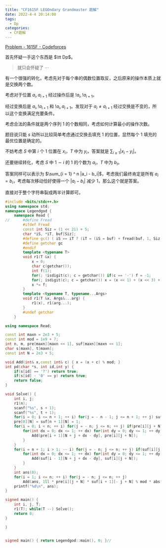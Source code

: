 ```yaml
---
title: "CF1615F LEGOndary Grandmaster 题解"
date: 2022-4-4 20:14:00
tags:
  - Dp
categories:
  - CF题解
---
```


[Problem - 1615F - Codeforces](https://codeforces.com/problemset/problem/1615/F)

首先怀疑一手这个东西是 $\tt Dp$。

> 就只会怀疑了 $\cdots$

有一个很强的转化，考虑先对于每个串的偶数位置取反，之后原来的操作本质上就是交换两个数。

考虑对于位置 $a_i, a_{i + 1}$ 经过操作后是 $!a_i, !a_{i + 1}$。

经过变换后是 $a_i, !a_{i + 1}$ 和 $!a_{i}, a_{i + 1}$。发现对于 $a_i \ne a_{i + 1}$ 经过交换是不变的，所以这个变换满足充要条件。

考虑合法的条件就是两个序列 $1$ 的个数相同，考虑如何计算最小的操作次数。

题目说只能 $s$ 动所以比较简单考虑通过交换去填充 $1$ 的位置，显然每个 $1$ 填充的最优位置是确定的。

不妨考虑 $S$ 中第 $i$ 个 $1$ 位置在 $x_i$，$T$ 中为 $y_i$，答案就是 $\sum_{i \ge 1} |x_i - y_i|$。

还要继续转化，考虑  $S$ 中 $1 \sim i$ 的 $1$ 的个数为 $a_i$，$T$ 中为 $b_i$。

答案同样可以表示为 $\sum_{i = 1} ^ n |a_i - b_i|$，考虑我们最终肯定是所有 $a_i = b_i$，考虑每次移动恰好使得一个 $|a_i - b_i|$ 减少 $1$，那么这个就是答案。

直接对于整个字符串裂成两半计算即可。

```cpp
#include <bits/stdc++.h>
using namespace std;
namespace Legendgod {
	namespace Read {
//		#define Fread
		#ifdef Fread
		const int Siz = (1 << 21) + 5;
		char *iS, *iT, buf[Siz];
		#define gc() ( iS == iT ? (iT = (iS = buf) + fread(buf, 1, Siz, stdin), iS == iT ? EOF : *iS ++) : *iS ++ )
		#define getchar gc
		#endif
		template <typename T>
		void r1(T &x) {
		    x = 0;
			char c(getchar());
			int f(1);
			for(; !isdigit(c); c = getchar()) if(c == '-') f = -1;
			for(; isdigit(c); c = getchar()) x = (x << 1) + (x << 3) + (c ^ 48);
			x *= f;
		}
		template <typename T, typename...Args>
		void r1(T &x, Args&...arg) {
			r1(x), r1(arg...);
		}
		#undef getchar
	}

using namespace Read;

const int maxn = 2e3 + 5;
const int mod = 1e9 + 7;
int n, m, pre[maxn][maxn << 1], suf[maxn][maxn << 1];
char s[maxn], t[maxn];
const int N = 2e3 + 5;

void Add(int& x,const int& c) { x = (x + c) % mod; }
int pd(char *s, int id,int y) {
    if(s[id] == '?') return true;
    if(s[id] - '0' == y) return true;
    return false;
}

void Solve() {
    int i, j;
    r1(n);
    scanf("%s", s + 1);
    scanf("%s", t + 1);
    for(i = 0; i <= n + 1; ++ i) for(j = - n - 1; j <= n + 1; ++ j) suf[i][j + N] = pre[i][j + N] = 0;
    pre[0][N] = suf[n + 1][N] = 1;
    for(i = 0; i < n; ++ i) for(j = - n; j <= n; ++ j) if(pre[i][j + N]) {
        for(int dx = 0; dx <= 1; ++ dx) for(int dy = 0; dy <= 1; ++ dy) if(pd(s, i + 1, dx ^ (i & 1)) && pd(t, i + 1, dy ^ (i & 1))) {
            Add(pre[i + 1][N + j + dx - dy], pre[i][j + N]);
        }
    }
    for(i = n + 1; i > 1; -- i) for(j = - n; j <= n; ++ j) if(suf[i][j + N]) {
        for(int dx = 0; dx <= 1; ++ dx) for(int dy = 0; dy <= 1; ++ dy) if(pd(s, i - 1, dx ^ (i & 1)) && pd(t, i - 1, dy ^ (i & 1))) {
            Add(suf[i - 1][N + j + dx - dy], suf[i][j + N]);
        }
    }
    int ans(0);
    for(i = 1; i <= n; ++ i) for(j = - n; j <= n; ++ j)
        Add(ans, 1ll * pre[i][j + N] * suf[i + 1][- j + N] % mod * abs(j) % mod);
    printf("%d\n", ans);
}

signed main() {
	int i, j, T;
    r1(T); while(T --) Solve();
	return 0;
}

}


signed main() { return Legendgod::main(), 0; }//


```


